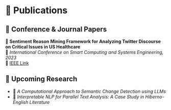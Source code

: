 # 📄 Publications

## 📌 **Conference & Journal Papers**
🔗 **Sentiment Reason Mining Framework for Analyzing Twitter Discourse on Critical Issues in US Healthcare**  
📝 *International Conference on Smart Computing and Systems Engineering, 2023*  
📍 [IEEE Link](https://ieeexplore.ieee.org/document/10215010)  

## 📌 **Upcoming Research**
- 📖 *A Computational Approach to Semantic Change Detection using LLMs*  
- 📝 *Interpretable NLP for Parallel Text Analysis: A Case Study in Hiberno-English Literature*  
